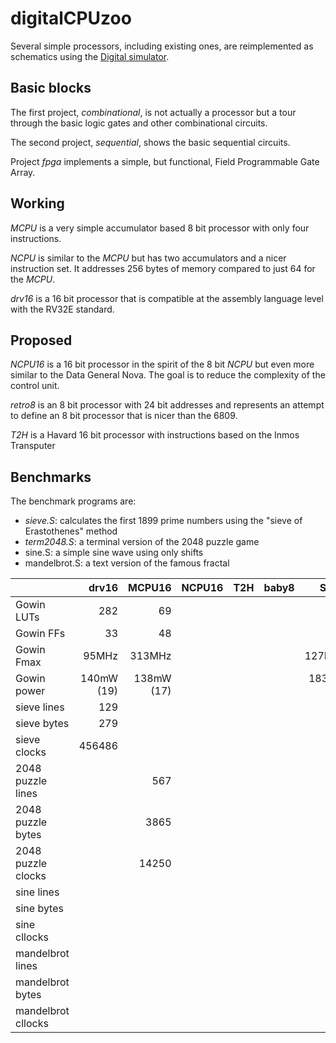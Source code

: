 # digitalCPUzoo

Several simple processors, including existing ones, are reimplemented as schematics
using the [Digital simulator](https://github.com/hneemann/Digital).

## Basic blocks

The first project, *combinational*, is not actually a processor but a tour through the basic logic gates and other combinational circuits.

The second project, *sequential*, shows the basic sequential circuits.

Project *fpga* implements a simple, but functional, Field Programmable Gate Array.

## Working

*MCPU* is a very simple accumulator based 8 bit processor with only four instructions.

*NCPU* is similar to the *MCPU* but has two accumulators and a nicer instruction set.
It addresses 256 bytes of memory compared to just 64 for the *MCPU*.

*drv16* is a 16 bit processor that is compatible at the assembly language level with
the RV32E standard.

## Proposed

*NCPU16* is a 16 bit processor in the spirit of the 8 bit *NCPU* but even more similar
to the Data General Nova. The goal is to reduce the complexity of the control unit.

*retro8* is an 8 bit processor with 24 bit addresses and represents an attempt to
define an 8 bit processor that is nicer than the 6809.

*T2H* is a Havard 16 bit processor with instructions based on the Inmos Transputer

## Benchmarks

The benchmark programs are:

- *sieve.S*: calculates the first 1899 prime numbers using the "sieve of Erastothenes" method
- *term2048.S*: a terminal version of the 2048 puzzle game
- sine.S: a simple sine wave using only shifts
- mandelbrot.S: a text version of the famous fractal


|            | drv16   | MCPU16 | NCPU16 | T2H    | baby8   | SERV   | Glacial  |  PicoRV32 | Vexriscv |
|------------|--------:|-------:|-------:|-------:|--------:|-------:|---------:|----------:|---------:|
| Gowin LUTs | 282     | 69     |        |        |         | 264    | 249      |           |          |
| Gowin FFs  | 33      | 48     |        |        |         | 182    | 84       |           |          |
| Gowin Fmax | 95MHz   | 313MHz |        |        |         | 127MHz | 176MHz   |           |          |
| Gowin power| 140mW (19) | 138mW (17) |        |        |         | 183mW (62) | 135mW (14) |           |          |
| sieve lines| 129     |        |        |        |         |        |          |           |          |
| sieve bytes| 279     |        |        |        |         |        |          |           |          |
| sieve clocks| 456486 |        |        |        |         |        |          |           |          |
| 2048 puzzle lines |         | 567    |        |        |         |        |          |           |          |
| 2048 puzzle bytes |         | 3865   |        |        |         |        |          |           |          |
| 2048 puzzle clocks|         | 14250  |        |        |         |        |          |           |          |
| sine lines |         |        |        |        |         |        |          |           |          |
| sine bytes |         |        |        |        |         |        |          |           |          |
| sine cllocks|        |        |        |        |         |        |          |           |          |
| mandelbrot lines |         |        |        |        |         |        |          |           |          |
| mandelbrot bytes |         |        |        |        |         |        |          |           |          |
| mandelbrot cllocks|        |        |        |        |         |        |          |           |          |
